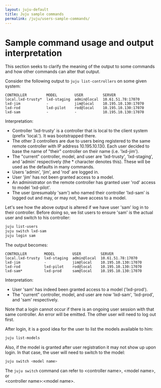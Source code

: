 ```yaml
---
layout: juju-default
title: Juju sample commands
permalink: /juju/users-sample-commands/
---
```



# Sample command usage and output interpretation

This section seeks to clarify the meaning of the output to some commands and
how other commands can alter that output.

Consider the following output to `juju list-controllers` on some given system:

```no-highlight
CONTROLLER         MODEL        USER         SERVER
local.lxd-trusty*  lxd-staging  admin@local  10.61.51.78:17070
lxd-jim            -            jim@local    10.195.10.130:17070
lxd-rod            lxd-pilot    rod@local    10.195.10.130:17070
lxd-sam            -            -            10.195.10.130:17070
```

Interpretation:

- Controller 'lxd-trusty' is a controller that is local to the client
  system (prefix 'local.'). It was bootstrapped there.
- The other 3 controllers are due to users being registered to the same
  remote controller with IP address 10.195.10.130. Each user decided to
  base the name of "their" controller on their name (i.e. 'lxd-jim').
- The "current" controller, model, and user are 'lxd-trusty',
  'lxd-staging', and 'admin' respectively (the * character denotes this).
  These will be used as the defaults in many commands.
- Users 'admin', 'jim', and 'rod' are logged in.
- User 'jim' has not been granted access to a model.
- An administrator on the remote controller has granted user 'rod' access
  to model 'lxd-pilot'.
- The user (presumably 'sam') who named their controller 'lxd-sam' is
  logged out and may, or may not, have access to a model.

Let's see how the above output is altered if we have user 'sam' log in to their
controller. Before doing so, we list users to ensure 'sam' is the actual user
and switch to his controller:

```bash
juju list-users
juju switch lxd-sam
juju login sam
```

The output becomes:

```no-highlight
CONTROLLER        MODEL        USER         SERVER
local.lxd-trusty  lxd-staging  admin@local  10.61.51.78:17070
lxd-jim           -            jim@local    10.195.10.130:17070
lxd-rod           lxd-pilot    rod@local    10.195.10.130:17070
lxd-sam*          lxd-prod     sam@local    10.195.10.130:17070
```

Interpretation:

- User 'sam' has indeed been granted access to a model ('lxd-prod').
- The "current" controller, model, and user are now 'lxd-sam', 'lxd-prod',
  and 'sam' respectively.

Note that a login cannot occur if there is an ongoing user session with that
same controller. An error will be emitted. The other user will need to log out
first.

After login, it is a good idea for the user to list the models available to him:

```bash
juju list-models
```

Also, if the model is granted after user registration it may not show up upon
login. In that case, the user will need to switch to the model:

```bash
juju switch <model name>
```

The `juju switch` command can refer to &lt;controller name&gt;, &lt;model
name&gt;, or  
 &lt;controller name&gt;:&lt;model name&gt;.
